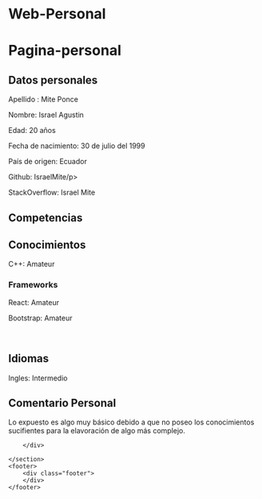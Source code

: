 # Web-Personal
# Pagina-personal
<html lang="en">
<head>
    <meta charset="UTF-8">
    <meta name="viewport" content="width=device-width, initial-scale=1.0">
    <meta http-equiv="X-UA-Compatible" content="ie=edge">
    <link rel="stylesheet" href="./styles/main.css">
    <title>Pagina Personal</title>
</head>
<body>
    <!-- <header>
        <div class="header">
            <ul>
                <li><a href="">Datos personales</a></li>
                <li><a href="">Competencias</a></li>
                <li><a href="">Conoce más</a></li>
            </ul>
        </div>
    </header> -->
    <section>
        <div class="body">
            <h1>Datos personales</h1>  
            <div class="data">  
                <div class="info">
                    <p>Apellido : Mite Ponce</p>    
                    <p>Nombre: Israel Agustin</p> 		
                    <p>Edad: 20 años</p>		
                    <p>Fecha de nacimiento: 30 de julio del 1999</p>
                    <p>País de origen: Ecuador</p> 
                    <p>Github: IsraelMite/p>   
                    <p>StackOverflow: Israel Mite</p>
                </div>
            </div>
            <h1>Competencias</h1> 				
            <div class="split">
                <h2>Conocimientos</h2>			
                <div class="split">							
                    <p> C++: Amateur</p>	                   		
                </div>
                <div class="split">
                    <h3>Frameworks</h3>
                    <p>React: Amateur</p>
                    <p>Bootstrap: Amateur</p><br>
                </div>
                <h2>Idiomas</h2>
                <p>Ingles: Intermedio</p>               
            </div>
        </div>
        <h1>Comentario Personal</h1> 				
            <div class="split">
                <p>Lo expuesto es algo muy básico debido a que no poseo los conocimientos sucifientes para la elavoración de algo más complejo.</p>
                
        </div>

    </section>
    <footer>
        <div class="footer">
        </div>
    </footer>

</body>
</html>
